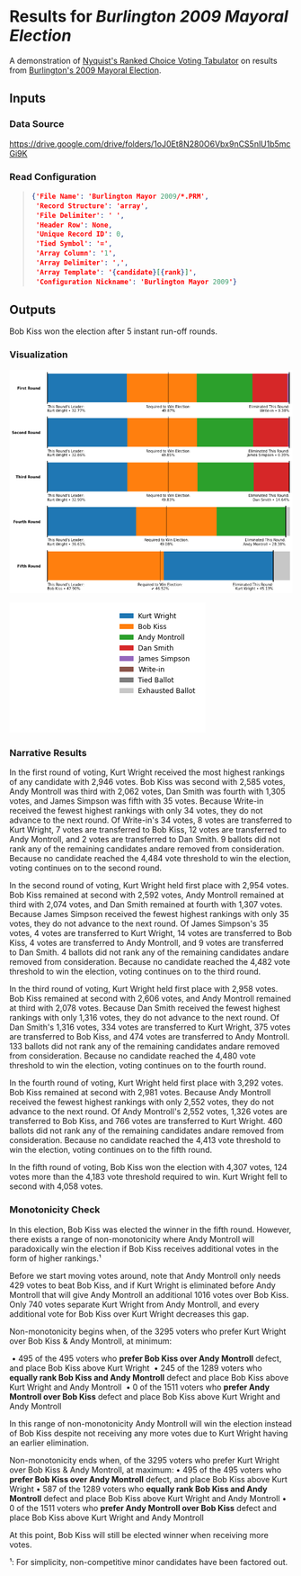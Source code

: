 # Results for _Burlington 2009 Mayoral Election_

A demonstration of [Nyquist's Ranked Choice Voting Tabulator](https://github.com/KalebNyquist/ranked-choice-tabulator) on results from [Burlington's 2009 Mayoral Election](https://en.wikipedia.org/wiki/2009_Burlington_mayoral_election).

## Inputs

### Data Source

https://drive.google.com/drive/folders/1oJ0Et8N280O6Vbx9nCS5nlU1b5mcGi9K

### Read Configuration

> ```json
> {'File Name': 'Burlington Mayor 2009/*.PRM',
>  'Record Structure': 'array',
>  'File Delimiter': ' ',
>  'Header Row': None,
>  'Unique Record ID': 0,
>  'Tied Symbol': '=',
>  'Array Column': '1',
>  'Array Delimiter': ',',
>  'Array Template': '{candidate}[{rank}]',
>  'Configuration Nickname': 'Burlington Mayor 2009'}
> ```

## Outputs

Bob Kiss won the election after 5 instant run-off rounds.

### Visualization

![](assets\burlington_2009_graph.png)

![](assets\burlington_2009_legend.png)

### Narrative Results

In the first round of voting, Kurt Wright received the most highest rankings of any candidate with 2,946 votes. Bob Kiss was second with 2,585 votes, Andy Montroll was third with 2,062 votes, Dan Smith was fourth with 1,305 votes, and James Simpson was fifth with 35 votes. Because Write-in received the fewest highest rankings with only 34 votes, they do not advance to the next round. Of Write-in's 34 votes, 8 votes are transferred to Kurt Wright, 7 votes are transferred to Bob Kiss, 12 votes are transferred to Andy Montroll, and 2 votes are transferred to Dan Smith. 9 ballots did not rank any of the remaining candidates andare removed from consideration. Because no candidate reached the 4,484 vote threshold to win the election, voting continues on to the second round.

In the second round of voting, Kurt Wright held first place with 2,954 votes. Bob Kiss remained at second with 2,592 votes, Andy Montroll remained at third with 2,074 votes, and Dan Smith remained at fourth with 1,307 votes. Because James Simpson received the fewest highest rankings with only 35 votes, they do not advance to the next round. Of James Simpson's 35 votes, 4 votes are transferred to Kurt Wright, 14 votes are transferred to Bob Kiss, 4 votes are transferred to Andy Montroll, and 9 votes are transferred to Dan Smith. 4 ballots did not rank any of the remaining candidates andare removed from consideration. Because no candidate reached the 4,482 vote threshold to win the election, voting continues on to the third round.

In the third round of voting, Kurt Wright held first place with 2,958 votes. Bob Kiss remained at second with 2,606 votes, and Andy Montroll remained at third with 2,078 votes. Because Dan Smith received the fewest highest rankings with only 1,316 votes, they do not advance to the next round. Of Dan Smith's 1,316 votes, 334 votes are transferred to Kurt Wright, 375 votes are transferred to Bob Kiss, and 474 votes are transferred to Andy Montroll. 133 ballots did not rank any of the remaining candidates andare removed from consideration. Because no candidate reached the 4,480 vote threshold to win the election, voting continues on to the fourth round.

In the fourth round of voting, Kurt Wright held first place with 3,292 votes. Bob Kiss remained at second with 2,981 votes. Because Andy Montroll received the fewest highest rankings with only 2,552 votes, they do not advance to the next round. Of Andy Montroll's 2,552 votes, 1,326 votes are transferred to Bob Kiss, and 766 votes are transferred to Kurt Wright. 460 ballots did not rank any of the remaining candidates andare removed from consideration. Because no candidate reached the 4,413 vote threshold to win the election, voting continues on to the fifth round.

In the fifth round of voting, Bob Kiss won the election with 4,307 votes, 124 votes more than the 4,183 vote threshold required to win. Kurt Wright fell to second with 4,058 votes. 



### Monotonicity Check

In this election, Bob Kiss was elected the winner in the fifth round. However, there exists a range of non-monotonicity where Andy Montroll will paradoxically win the election if Bob Kiss receives additional votes in the form of higher rankings.¹

Before we start moving votes around, note that Andy Montroll only needs 429 votes to beat Bob Kiss, and if Kurt Wright is eliminated before Andy Montroll that will give Andy Montroll an additional 1016 votes over Bob Kiss. Only 740 votes separate Kurt Wright from Andy Montroll, and every additional vote for Bob Kiss over Kurt Wright decreases this gap.

Non-monotonicity begins when, of the 3295 voters who prefer Kurt Wright over Bob Kiss & Andy Montroll, at minimum:

​	• 495 of the 495 voters who **prefer Bob Kiss over Andy Montroll** defect, and place Bob Kiss above Kurt Wright 
​    • 245 of the 1289 voters who **equally rank Bob Kiss and Andy Montroll** defect and place Bob Kiss above Kurt Wright and Andy Montroll
​	• 0 of the 1511 voters who **prefer Andy Montroll over Bob Kiss** defect and place Bob Kiss above Kurt Wright and Andy Montroll

In this range of non-monotonicity Andy Montroll will win the election instead of Bob Kiss despite not receiving any more votes due to Kurt Wright having an earlier elimination.

Non-monotonicity ends when, of the 3295 voters who prefer Kurt Wright over Bob Kiss & Andy Montroll, at maximum:
    • 495 of the 495 voters who **prefer Bob Kiss over Andy Montroll** defect, and place Bob Kiss above Kurt Wright 
    • 587 of the 1289 voters who **equally rank Bob Kiss and Andy Montroll** defect and place Bob Kiss above Kurt Wright and Andy Montroll
    • 0 of the 1511 voters who **prefer Andy Montroll over Bob Kiss** defect and place Bob Kiss above Kurt Wright and Andy Montroll

At this point, Bob Kiss will still be elected winner when receiving more votes.

¹: For simplicity, non-competitive minor candidates have been factored out.
